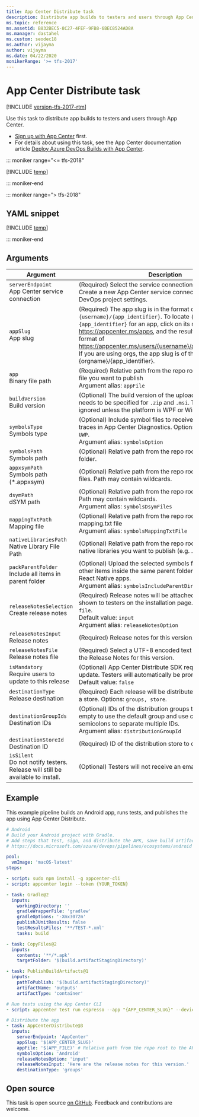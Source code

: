 ```yaml
---
title: App Center Distribute task
description: Distribute app builds to testers and users through App Center
ms.topic: reference
ms.assetid: B832BEC5-8C27-4FEF-9FB8-6BEC8524AD8A
ms.manager: dastahel
ms.custom: seodec18
ms.author: vijayma
author: vijayma
ms.date: 04/22/2020
monikerRange: '>= tfs-2017'
---
```


# App Center Distribute task

[!INCLUDE [version-tfs-2017-rtm](../../includes/version-tfs-2017-rtm.md)]

Use this task to distribute app builds to testers and users through App Center.
- [Sign up with App Center](https://appcenter.ms/signup?utm_source=DevOps&utm_medium=Azure&utm_campaign=docs) first.
- For details about using this task, see the App Center documentation article [Deploy Azure DevOps Builds with App Center](/appcenter/distribution/vsts-deploy).


::: moniker range="<= tfs-2018"

[!INCLUDE [temp](../../includes/concept-rename-note.md)]

::: moniker-end

::: moniker range="> tfs-2018"

## YAML snippet

[!INCLUDE [temp](../includes/yaml/AppCenterDistributeV3.md)]

::: moniker-end

## Arguments

|Argument|Description|
|--- |--- |
|`serverEndpoint`<br/>App Center service connection|(Required) Select the service connection for App Center. Create a new App Center service connection in Azure DevOps project settings.|
|`appSlug`<br/>App slug|(Required) The app slug is in the format of `{username}/{app_identifier}`. To locate `{username}` and `{app_identifier}` for an app, click on its name from https://appcenter.ms/apps, and the resulting URL is in the format of https://appcenter.ms/users/{username}/apps/{app_identifier}. If you are using orgs, the app slug is of the format {orgname}/{app_identifier}.|
|`app`<br/>Binary file path|(Required) Relative path from the repo root to the APK or IPA file you want to publish <br/>Argument alias: `appFile`|
|`buildVersion` <br/>Build version| (Optional) The build version of the uploading binary which needs to be specified for `.zip` and `.msi`. This value will be ignored unless the platform is WPF or WinForms.|
|`symbolsType`<br/>Symbols type|(Optional) Include symbol files to receive symbolicated stack traces in App Center Diagnostics. Options: `Android, Apple, UWP`. <br/>Argument alias: `symbolsOption`|
|`symbolsPath`<br/>Symbols path|(Optional) Relative path from the repo root to the symbols folder.|
|`appxsymPath`<br/>Symbols path (*.appxsym)|(Optional) Relative path from the repo root to PDB symbols files. Path may contain wildcards.|
|`dsymPath`<br/>dSYM path|(Optional) Relative path from the repo root to dSYM folder. Path may contain wildcards. <br/>Argument alias: `symbolsDsymFiles`|
|`mappingTxtPath` <br/>Mapping file| (Optional) Relative path from the repo root to Android's mapping.txt file <br/>Argument alias: `symbolsMappingTxtFile`|
|`nativeLibrariesPath` <br/>Native Library File Path| (Optional) Relative path from the repo root to the additional native libraries you want to publish (e.g. .so files)|
|`packParentFolder`<br/>Include all items in parent folder|(Optional) Upload the selected symbols file or folder and all other items inside the same parent folder. This is required for React Native apps. <br/>Argument alias: `symbolsIncludeParentDirectory`|
|`releaseNotesSelection`<br/>Create release notes|(Required) Release notes will be attached to the release and shown to testers on the installation page. Options: `input, file`. <br/>Default value: `input` <br/>Argument alias: `releaseNotesOption`|
|`releaseNotesInput`<br/>Release notes|(Required) Release notes for this version.|
|`releaseNotesFile`<br/>Release notes file|(Required) Select a UTF-8 encoded text file which contains the Release Notes for this version.|
|`isMandatory`<br/>Require users to update to this release|(Optional) App Center Distribute SDK required to mandate update. Testers will automatically be prompted to update. <br/>Default value: `false`|
|`destinationType`<br/>Release destination|(Required) Each release will be distributed to either groups or a store. Options: `groups, store`.|
|`destinationGroupIds`<br/>Destination IDs|(Optional) IDs of the distribution groups to release to. Leave it empty to use the default group and use commas or semicolons to separate multiple IDs. <br/>Argument alias: `distributionGroupId`|
|`destinationStoreId`<br/>Destination ID|(Required) ID of the distribution store to deploy to.|
|`isSilent`<br/>Do not notify testers. Release will still be available to install.|(Optional) Testers will not receive an email for new releases.|

## Example

This example pipeline builds an Android app, runs tests, and publishes the app using App Center Distribute.

```yaml
# Android
# Build your Android project with Gradle.
# Add steps that test, sign, and distribute the APK, save build artifacts, and more:
# https://docs.microsoft.com/azure/devops/pipelines/ecosystems/android

pool:
  vmImage: 'macOS-latest'
steps:

- script: sudo npm install -g appcenter-cli
- script: appcenter login --token {YOUR_TOKEN}

- task: Gradle@2
  inputs:
    workingDirectory: ''
    gradleWrapperFile: 'gradlew'
    gradleOptions: '-Xmx3072m'
    publishJUnitResults: false
    testResultsFiles: '**/TEST-*.xml'
    tasks: build

- task: CopyFiles@2
  inputs:
    contents: '**/*.apk'
    targetFolder: '$(build.artifactStagingDirectory)'

- task: PublishBuildArtifacts@1
  inputs:
    pathToPublish: '$(build.artifactStagingDirectory)'
    artifactName: 'outputs'
    artifactType: 'container'

# Run tests using the App Center CLI
- script: appcenter test run espresso --app "{APP_CENTER_SLUG}" --devices "{DEVICE}" --app-path {APP_FILE} --test-series "master" --locale "en_US" --build-dir {PAT_ESPRESSO} --debug

# Distribute the app
- task: AppCenterDistribute@3
  inputs:
    serverEndpoint: 'AppCenter'
    appSlug: '$(APP_CENTER_SLUG)'
    appFile: '$(APP_FILE)' # Relative path from the repo root to the APK or IPA file you want to publish
    symbolsOption: 'Android'
    releaseNotesOption: 'input'
    releaseNotesInput: 'Here are the release notes for this version.'
    destinationType: 'groups'
```

## Open source

This task is open source [on GitHub](https://github.com/Microsoft/azure-pipelines-tasks). Feedback and contributions are welcome.
